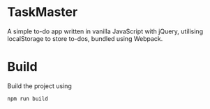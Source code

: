 # TaskMaster
A simple to-do app written in vanilla JavaScript with jQuery, utilising localStorage to store to-dos, bundled using Webpack.

# Build 
Build the project using 

`npm run build`